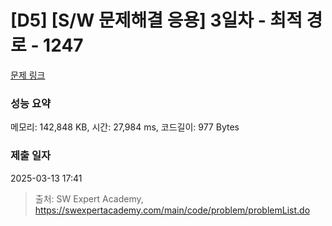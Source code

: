 # [D5] [S/W 문제해결 응용] 3일차 - 최적 경로 - 1247 

[문제 링크](https://swexpertacademy.com/main/code/problem/problemDetail.do?contestProbId=AV15OZ4qAPICFAYD) 

### 성능 요약

메모리: 142,848 KB, 시간: 27,984 ms, 코드길이: 977 Bytes

### 제출 일자

2025-03-13 17:41



> 출처: SW Expert Academy, https://swexpertacademy.com/main/code/problem/problemList.do